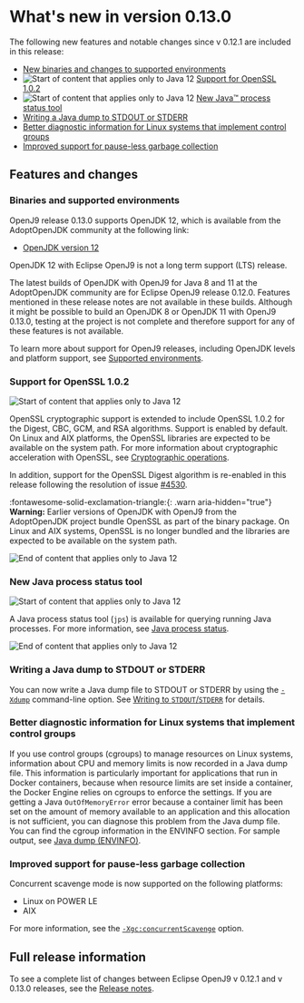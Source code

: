 <!--
* Copyright (c) 2017, 2021 IBM Corp. and others
*
* This program and the accompanying materials are made
* available under the terms of the Eclipse Public License 2.0
* which accompanies this distribution and is available at
* https://www.eclipse.org/legal/epl-2.0/ or the Apache
* License, Version 2.0 which accompanies this distribution and
* is available at https://www.apache.org/licenses/LICENSE-2.0.
*
* This Source Code may also be made available under the
* following Secondary Licenses when the conditions for such
* availability set forth in the Eclipse Public License, v. 2.0
* are satisfied: GNU General Public License, version 2 with
* the GNU Classpath Exception [1] and GNU General Public
* License, version 2 with the OpenJDK Assembly Exception [2].
*
* [1] https://www.gnu.org/software/classpath/license.html
* [2] http://openjdk.java.net/legal/assembly-exception.html
*
* SPDX-License-Identifier: EPL-2.0 OR Apache-2.0 OR GPL-2.0 WITH
* Classpath-exception-2.0 OR LicenseRef-GPL-2.0 WITH Assembly-exception
-->


# What's new in version 0.13.0

The following new features and notable changes since v 0.12.1 are included in this release:

- [New binaries and changes to supported environments](#binaries-and-supported-environments)
- ![Start of content that applies only to Java 12](cr/java12.png) [Support for OpenSSL 1.0.2](#support-for-openssl-102)
- ![Start of content that applies only to Java 12](cr/java12.png) [New Java&trade; process status tool](#new-java-process-status-tool)
- [Writing a Java dump to STDOUT or STDERR](#writing-a-java-dump-to-stdout-or-stderr)
- [Better diagnostic information for Linux systems that implement control groups](#better-diagnostic-information-for-linux-systems-that-implement-control-groups)
- [Improved support for pause-less garbage collection](#improved-support-for-pause-less-garbage-collection)

## Features and changes

### Binaries and supported environments

OpenJ9 release 0.13.0 supports OpenJDK 12, which is available from the AdoptOpenJDK community at the following link:

- [OpenJDK version 12](https://adoptopenjdk.net/archive.html?variant=openjdk12&jvmVariant=openj9)

OpenJDK 12 with Eclipse OpenJ9 is not a long term support (LTS) release.

The latest builds of OpenJDK with OpenJ9 for Java 8 and 11 at the AdoptOpenJDK community are for Eclipse OpenJ9 release 0.12.0. Features mentioned in these release notes are not available in these builds. Although it might be possible to build an OpenJDK 8 or OpenJDK 11 with OpenJ9 0.13.0, testing at the project is not complete and therefore support for any of these features is not available.

To learn more about support for OpenJ9 releases, including OpenJDK levels and platform support, see [Supported environments](openj9_support.md).

### Support for OpenSSL 1.0.2

![Start of content that applies only to Java 12](cr/java12.png)

OpenSSL cryptographic support is extended to include OpenSSL 1.0.2 for the Digest, CBC, GCM, and RSA algorithms. Support is enabled by default. On Linux and AIX platforms, the OpenSSL libraries are expected to be available on the system path. For more information about cryptographic acceleration with OpenSSL, see [Cryptographic operations](introduction.md#cryptographic-operations).

In addition, support for the OpenSSL Digest algorithm is re-enabled in this release following the resolution of issue [#4530](https://github.com/eclipse-openj9/openj9/issues/4530).

:fontawesome-solid-exclamation-triangle:{: .warn aria-hidden="true"} **Warning:** Earlier versions of OpenJDK with OpenJ9 from the AdoptOpenJDK project bundle OpenSSL as part of the binary package. On Linux and AIX systems, OpenSSL is no longer bundled and the libraries are expected to be available on the system path.

![End of content that applies only to Java 12](cr/java_close.png)

### New Java process status tool

![Start of content that applies only to Java 12](cr/java12.png)

A Java process status tool (`jps`) is available for querying running Java processes. For more information, see [Java process status](tool_jps.md).

![End of content that applies only to Java 12](cr/java_close.png)

### Writing a Java dump to STDOUT or STDERR

You can now write a Java dump file to STDOUT or STDERR by using the [`-Xdump`](xdump.md) command-line option. See [Writing to `STDOUT`/`STDERR`](xdump.md#writing-to-stdoutstderr) for details.

### Better diagnostic information for Linux systems that implement control groups

If you use control groups (cgroups) to manage resources on Linux systems, information about CPU and memory limits is now recorded in a Java dump file. This information is particularly important for applications that run in Docker containers, because when resource limits are set inside a container, the Docker Engine relies on cgroups to enforce the settings. If you are getting a Java `OutOfMemoryError` error because a container limit has been set on the amount of memory available to an application and this allocation is not sufficient, you can diagnose this problem from the Java dump file. You can find the cgroup information in the ENVINFO section. For sample output, see [Java dump (ENVINFO)](dump_javadump.md#envinfo).

### Improved support for pause-less garbage collection

Concurrent scavenge mode is now supported on the following platforms:

- Linux on POWER LE
- AIX

For more information, see the [`-Xgc:concurrentScavenge`](xgc.md#concurrentscavenge) option.

## Full release information

To see a complete list of changes between Eclipse OpenJ9 v 0.12.1 and v 0.13.0 releases, see the [Release notes](https://github.com/eclipse-openj9/openj9/blob/master/doc/release-notes/0.13/0.13.md).

<!-- ==== END OF TOPIC ==== version0.13.md ==== -->
